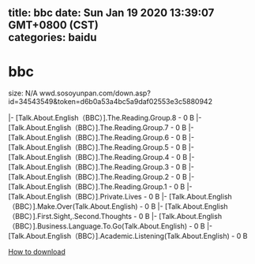 
title: bbc
date: Sun Jan 19 2020 13:39:07 GMT+0800 (CST)    
categories: baidu
---

# bbc
size: N/A
 wwd.sosoyunpan.com/down.asp?id=34543549&token=d6b0a53a4bc5a9daf02553e3c5880942
 
|- [Talk.About.English（BBC）].The.Reading.Group.8 - 0 B
|- [Talk.About.English（BBC）].The.Reading.Group.7 - 0 B
|- [Talk.About.English（BBC）].The.Reading.Group.6 - 0 B
|- [Talk.About.English（BBC）].The.Reading.Group.5 - 0 B
|- [Talk.About.English（BBC）].The.Reading.Group.4 - 0 B
|- [Talk.About.English（BBC）].The.Reading.Group.3 - 0 B
|- [Talk.About.English（BBC）].The.Reading.Group.2 - 0 B
|- [Talk.About.English（BBC）].The.Reading.Group.1 - 0 B
|- [Talk.About.English（BBC）].Private.Lives - 0 B
|- [Talk.About.English（BBC）].Make.Over(Talk.About.English) - 0 B
|- [Talk.About.English（BBC）].First.Sight,.Second.Thoughts - 0 B
|- [Talk.About.English（BBC）].Business.Language.To.Go(Talk.About.English) - 0 B
|- [Talk.About.English（BBC）].Academic.Listening(Talk.About.English) - 0 B

[How to download](https://bpcam.bemobtrk.com/go/2ceec3aa-1ca2-46d6-b9ff-aaa5c184517c?jno=1499)